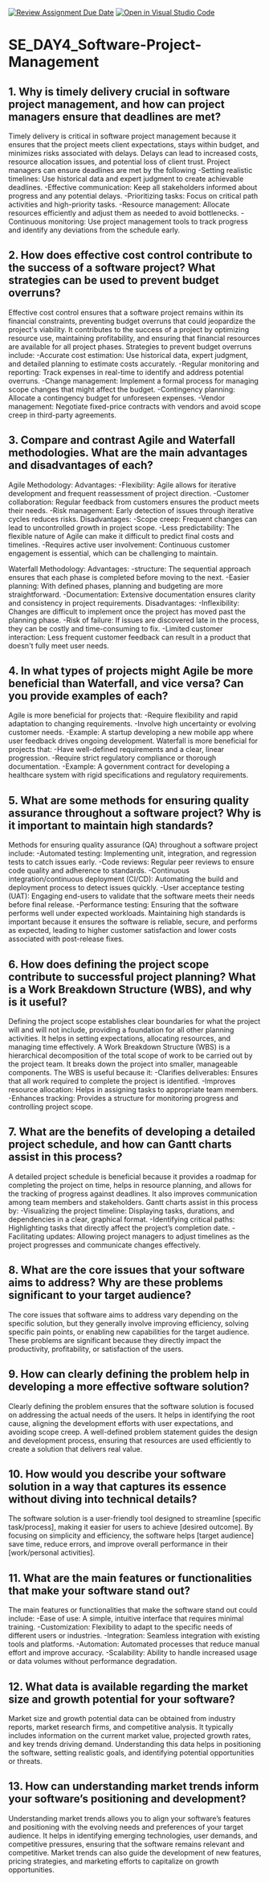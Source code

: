[![Review Assignment Due Date](https://classroom.github.com/assets/deadline-readme-button-22041afd0340ce965d47ae6ef1cefeee28c7c493a6346c4f15d667ab976d596c.svg)](https://classroom.github.com/a/9pw6JKcu)
[![Open in Visual Studio Code](https://classroom.github.com/assets/open-in-vscode-2e0aaae1b6195c2367325f4f02e2d04e9abb55f0b24a779b69b11b9e10269abc.svg)](https://classroom.github.com/online_ide?assignment_repo_id=15688720&assignment_repo_type=AssignmentRepo)
# SE_DAY4_Software-Project-Management
## 1. Why is timely delivery crucial in software project management, and how can project managers ensure that deadlines are met?
Timely delivery is critical in software project management because it ensures that the project meets client expectations, stays within budget, and minimizes risks associated with delays. Delays can lead to increased costs, resource allocation issues, and potential loss of client trust. Project managers can ensure deadlines are met by the following
-Setting realistic timelines: Use historical data and expert judgment to create achievable deadlines.
-Effective communication: Keep all stakeholders informed about progress and any potential delays.
-Prioritizing tasks: Focus on critical path activities and high-priority tasks.
-Resource management: Allocate resources efficiently and adjust them as needed to avoid bottlenecks.
-Continuous monitoring: Use project management tools to track progress and identify any deviations from the schedule early.

## 2. How does effective cost control contribute to the success of a software project? What strategies can be used to prevent budget overruns?
Effective cost control ensures that a software project remains within its financial constraints, preventing budget overruns that could jeopardize the project's viability. It contributes to the success of a project by optimizing resource use, maintaining profitability, and ensuring that financial resources are available for all project phases. Strategies to prevent budget overruns include:
-Accurate cost estimation: Use historical data, expert judgment, and detailed planning to estimate costs accurately.
-Regular monitoring and reporting: Track expenses in real-time to identify and address potential overruns.
-Change management: Implement a formal process for managing scope changes that might affect the budget.
-Contingency planning: Allocate a contingency budget for unforeseen expenses.
-Vendor management: Negotiate fixed-price contracts with vendors and avoid scope creep in third-party agreements.

## 3. Compare and contrast Agile and Waterfall methodologies. What are the main advantages and disadvantages of each?
Agile Methodology:
Advantages:
-Flexibility: Agile allows for iterative development and frequent reassessment of project direction.
-Customer collaboration: Regular feedback from customers ensures the product meets their needs.
-Risk management: Early detection of issues through iterative cycles reduces risks.
Disadvantages:
-Scope creep: Frequent changes can lead to uncontrolled growth in project scope.
-Less predictability: The flexible nature of Agile can make it difficult to predict final costs and timelines.
-Requires active user involvement: Continuous customer engagement is essential, which can be challenging to maintain.

Waterfall Methodology:
Advantages:
-structure: The sequential approach ensures that each phase is completed before moving to the next.
-Easier planning: With defined phases, planning and budgeting are more straightforward.
-Documentation: Extensive documentation ensures clarity and consistency in project requirements.
Disadvantages:
-Inflexibility: Changes are difficult to implement once the project has moved past the planning phase.
-Risk of failure: If issues are discovered late in the process, they can be costly and time-consuming to fix.
-Limited customer interaction: Less frequent customer feedback can result in a product that doesn't fully meet user needs.

## 4. In what types of projects might Agile be more beneficial than Waterfall, and vice versa? Can you provide examples of each?
Agile is more beneficial for projects that:
-Require flexibility and rapid adaptation to changing requirements.
-Involve high uncertainty or evolving customer needs.
-Example: A startup developing a new mobile app where user feedback drives ongoing development.
Waterfall is more beneficial for projects that:
-Have well-defined requirements and a clear, linear progression.
-Require strict regulatory compliance or thorough documentation.
-Example: A government contract for developing a healthcare system with rigid specifications and regulatory requirements.

## 5. What are some methods for ensuring quality assurance throughout a software project? Why is it important to maintain high standards?
Methods for ensuring quality assurance (QA) throughout a software project include:
-Automated testing: Implementing unit, integration, and regression tests to catch issues early.
-Code reviews: Regular peer reviews to ensure code quality and adherence to standards.
-Continuous integration/continuous deployment (CI/CD): Automating the build and deployment process to detect issues quickly.
-User acceptance testing (UAT): Engaging end-users to validate that the software meets their needs before final release.
-Performance testing: Ensuring that the software performs well under expected workloads.
Maintaining high standards is important because it ensures the software is reliable, secure, and performs as expected, leading to higher customer satisfaction and lower costs associated with post-release fixes.

## 6. How does defining the project scope contribute to successful project planning? What is a Work Breakdown Structure (WBS), and why is it useful?
Defining the project scope establishes clear boundaries for what the project will and will not include, providing a foundation for all other planning activities. It helps in setting expectations, allocating resources, and managing time effectively.
A Work Breakdown Structure (WBS) is a hierarchical decomposition of the total scope of work to be carried out by the project team. It breaks down the project into smaller, manageable components. The WBS is useful because it:
-Clarifies deliverables: Ensures that all work required to complete the project is identified.
-Improves resource allocation: Helps in assigning tasks to appropriate team members.
-Enhances tracking: Provides a structure for monitoring progress and controlling project scope.

## 7. What are the benefits of developing a detailed project schedule, and how can Gantt charts assist in this process?
A detailed project schedule is beneficial because it provides a roadmap for completing the project on time, helps in resource planning, and allows for the tracking of progress against deadlines. It also improves communication among team members and stakeholders.
Gantt charts assist in this process by:
-Visualizing the project timeline: Displaying tasks, durations, and dependencies in a clear, graphical format.
-Identifying critical paths: Highlighting tasks that directly affect the project’s completion date.
-Facilitating updates: Allowing project managers to adjust timelines as the project progresses and communicate changes effectively.

## 8. What are the core issues that your software aims to address? Why are these problems significant to your target audience?
The core issues that software aims to address vary depending on the specific solution, but they generally involve improving efficiency, solving specific pain points, or enabling new capabilities for the target audience. These problems are significant because they directly impact the productivity, profitability, or satisfaction of the users.

## 9. How can clearly defining the problem help in developing a more effective software solution?
Clearly defining the problem ensures that the software solution is focused on addressing the actual needs of the users. It helps in identifying the root cause, aligning the development efforts with user expectations, and avoiding scope creep. A well-defined problem statement guides the design and development process, ensuring that resources are used efficiently to create a solution that delivers real value.

## 10. How would you describe your software solution in a way that captures its essence without diving into technical details?
The software solution is a user-friendly tool designed to streamline [specific task/process], making it easier for users to achieve [desired outcome]. By focusing on simplicity and efficiency, the software helps [target audience] save time, reduce errors, and improve overall performance in their [work/personal activities].

## 11. What are the main features or functionalities that make your software stand out?
The main features or functionalities that make the software stand out could include:
-Ease of use: A simple, intuitive interface that requires minimal training.
-Customization: Flexibility to adapt to the specific needs of different users or industries.
-Integration: Seamless integration with existing tools and platforms.
-Automation: Automated processes that reduce manual effort and improve accuracy.
-Scalability: Ability to handle increased usage or data volumes without performance degradation.

## 12. What data is available regarding the market size and growth potential for your software?
Market size and growth potential data can be obtained from industry reports, market research firms, and competitive analysis. It typically includes information on the current market value, projected growth rates, and key trends driving demand. Understanding this data helps in positioning the software, setting realistic goals, and identifying potential opportunities or threats.

## 13. How can understanding market trends inform your software’s positioning and development?
Understanding market trends allows you to align your software’s features and positioning with the evolving needs and preferences of your target audience. It helps in identifying emerging technologies, user demands, and competitive pressures, ensuring that the software remains relevant and competitive. Market trends can also guide the development of new features, pricing strategies, and marketing efforts to capitalize on growth opportunities.
